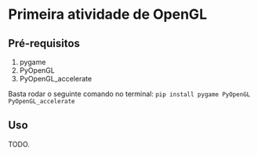 # Primeira atividade de OpenGL

## Pré-requisitos

1. pygame
2. PyOpenGL
3. PyOpenGL_accelerate

Basta rodar o seguinte comando no terminal: `pip install pygame PyOpenGL PyOpenGL_accelerate`

## Uso

TODO.

